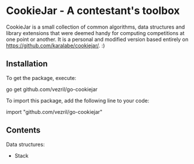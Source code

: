 CookieJar - A contestant's toolbox
======================================

CookieJar is a small collection of common algorithms, data structures and library extensions that were deemed handy for computing competitions at one point or another. It is a personal and modified version based entirely on https://github.com/karalabe/cookiejar/. :)

Installation
----------------

To get the package, execute:

  go get github.com/vezril/go-cookiejar

To import this package, add the following line to your code:

  import "github.com/vezril/go-cookiejar"

  Contents
------------

Data structures:
 - Stack
